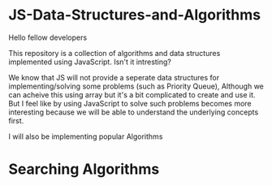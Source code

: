 # JS-Data-Structures-and-Algorithms

Hello fellow developers

This repository is a collection of algorithms and data structures implemented using JavaScript. Isn't it intresting? 

We know that JS will not provide a seperate data structures for implementing/solving some problems (such as Priority Queue), Although we can acheive this using array but it's a bit complicated to create and use it. But I feel like by using JavaScript to solve such problems becomes more interesting because we will be able to understand the underlying concepts first.

I will also be implementing popular Algorithms

# Searching Algorithms
